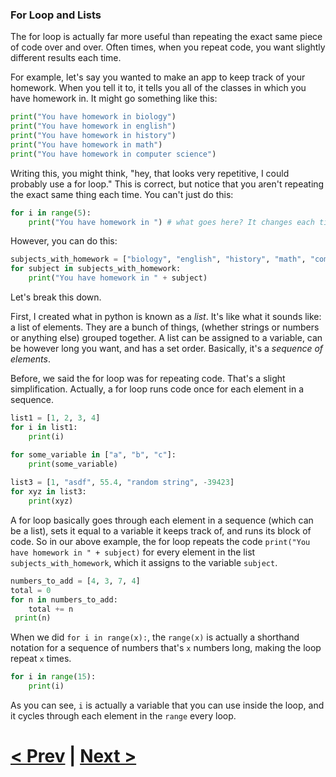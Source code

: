 ### For Loop and Lists

The for loop is actually far more useful than repeating the exact same piece of code over and over. Often times, when you repeat code, you want slightly different results each time. 

For example, let's say you wanted to make an app to keep track of your homework. When you tell it to, it tells you all of the classes in which you have homework in. It might go something like this:

```python
print("You have homework in biology")
print("You have homework in english")
print("You have homework in history")
print("You have homework in math")
print("You have homework in computer science")
```

Writing this, you might think, "hey, that looks very repetitive, I could probably use a for loop." This is correct, but notice that you aren't repeating the exact same thing each time. You can't just do this:

```python
for i in range(5):
    print("You have homework in ") # what goes here? It changes each time
```

However, you can do this:

```python
subjects_with_homework = ["biology", "english", "history", "math", "computer science"]
for subject in subjects_with_homework:
    print("You have homework in " + subject)
```

Let's break this down.

First, I created what in python is known as a *list*. It's like what it sounds like: a list of elements. They are a bunch of things, (whether strings or numbers or anything else) grouped together. A list can be assigned to a variable, can be however long you want, and has a set order. Basically, it's a *sequence of elements*. 

Before, we said the for loop was for repeating code. That's a slight simplification. Actually, a for loop runs code once for each element in a sequence.

```python
list1 = [1, 2, 3, 4]
for i in list1:
    print(i)

for some_variable in ["a", "b", "c"]:
    print(some_variable)
    
list3 = [1, "asdf", 55.4, "random string", -39423]
for xyz in list3:
    print(xyz)
```

A for loop basically goes through each element in a sequence (which can be a list), sets it equal to a variable it keeps track of, and runs its block of code. So in our above example, the for loop repeats the code `print("You have homework in " + subject)` for every element in the list `subjects_with_homework`, which it assigns to the variable `subject`. 

```python
numbers_to_add = [4, 3, 7, 4]
total = 0
for n in numbers_to_add:
    total += n
 print(n)
 ```

When we did `for i in range(x):`, the `range(x)` is actually a shorthand notation for a sequence of numbers that's `x` numbers long, making the loop repeat `x` times. 

```python
for i in range(15):
    print(i)
```

As you can see, `i` is actually a variable that you can use inside the loop, and it cycles through each element in the `range` every loop. 

# [< Prev](https://github.com/Kevun1/hillsHacksWorkshop/blob/master/pages/example3.md) | [Next >](https://github.com/Kevun1/hillsHacksWorkshop/blob/master/pages/example4.md)








